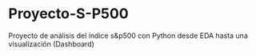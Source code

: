 # Proyecto-S-P500
Proyecto de análisis del índice s&amp;p500 con Python desde EDA hasta una visualización (Dashboard)
